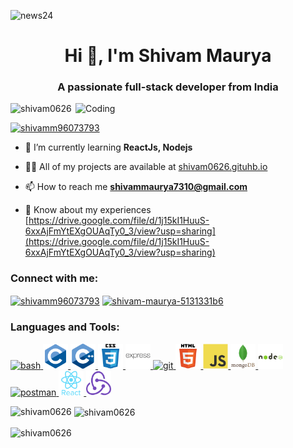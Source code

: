 ![news24](https://user-images.githubusercontent.com/101569590/193471491-f0202325-7e42-4a3a-a76e-21caeeca5fac.gif)

<h1 align="center">Hi 👋, I'm Shivam Maurya</h1>
<h3 align="center">A passionate full-stack developer from India</h3>
<img align="right" alt="Coding" width="400" src="https://cdn.dribbble.com/users/1162077/screenshots/3848914/programmer.gif" alt="logo" >

<p align="left"> <img src="https://komarev.com/ghpvc/?username=shivam0626&label=Profile%20views&color=0e75b6&style=flat" alt="shivam0626" /> </p>

<p align="left"> <a href="https://twitter.com/shivamm96073793" target="blank"><img src="https://img.shields.io/twitter/follow/shivamm96073793?logo=twitter&style=for-the-badge" alt="shivamm96073793" /></a> </p>

- 🌱 I’m currently learning **ReactJs, Nodejs**

- 👨‍💻 All of my projects are available at [shivam0626.gituhb.io](shivam0626.gituhb.io)

- 📫 How to reach me **shivammaurya7310@gmail.com**

- 📄 Know about my experiences [https://drive.google.com/file/d/1j15kI1HuuS-6xxAjFmYtEXgOUAqTy0_3/view?usp=sharing](https://drive.google.com/file/d/1j15kI1HuuS-6xxAjFmYtEXgOUAqTy0_3/view?usp=sharing)

<h3 align="left">Connect with me:</h3>
<p align="left">
<a href="https://twitter.com/shivamm96073793" target="blank"><img align="center" src="https://raw.githubusercontent.com/rahuldkjain/github-profile-readme-generator/master/src/images/icons/Social/twitter.svg" alt="shivamm96073793" height="30" width="40" /></a>
<a href="https://linkedin.com/in/shivam-maurya-5131331b6" target="blank"><img align="center" src="https://raw.githubusercontent.com/rahuldkjain/github-profile-readme-generator/master/src/images/icons/Social/linked-in-alt.svg" alt="shivam-maurya-5131331b6" height="30" width="40" /></a>
</p>

<h3 align="left">Languages and Tools:</h3>
<p align="left"> <a href="https://www.gnu.org/software/bash/" target="_blank" rel="noreferrer"> <img src="https://www.vectorlogo.zone/logos/gnu_bash/gnu_bash-icon.svg" alt="bash" width="40" height="40"/> </a> <a href="https://www.cprogramming.com/" target="_blank" rel="noreferrer"> <img src="https://raw.githubusercontent.com/devicons/devicon/master/icons/c/c-original.svg" alt="c" width="40" height="40"/> </a> <a href="https://www.w3schools.com/cpp/" target="_blank" rel="noreferrer"> <img src="https://raw.githubusercontent.com/devicons/devicon/master/icons/cplusplus/cplusplus-original.svg" alt="cplusplus" width="40" height="40"/> </a> <a href="https://www.w3schools.com/css/" target="_blank" rel="noreferrer"> <img src="https://raw.githubusercontent.com/devicons/devicon/master/icons/css3/css3-original-wordmark.svg" alt="css3" width="40" height="40"/> </a> <a href="https://expressjs.com" target="_blank" rel="noreferrer"> <img src="https://raw.githubusercontent.com/devicons/devicon/master/icons/express/express-original-wordmark.svg" alt="express" width="40" height="40"/> </a> <a href="https://git-scm.com/" target="_blank" rel="noreferrer"> <img src="https://www.vectorlogo.zone/logos/git-scm/git-scm-icon.svg" alt="git" width="40" height="40"/> </a> <a href="https://www.w3.org/html/" target="_blank" rel="noreferrer"> <img src="https://raw.githubusercontent.com/devicons/devicon/master/icons/html5/html5-original-wordmark.svg" alt="html5" width="40" height="40"/> </a> <a href="https://developer.mozilla.org/en-US/docs/Web/JavaScript" target="_blank" rel="noreferrer"> <img src="https://raw.githubusercontent.com/devicons/devicon/master/icons/javascript/javascript-original.svg" alt="javascript" width="40" height="40"/> </a> <a href="https://www.mongodb.com/" target="_blank" rel="noreferrer"> <img src="https://raw.githubusercontent.com/devicons/devicon/master/icons/mongodb/mongodb-original-wordmark.svg" alt="mongodb" width="40" height="40"/> </a> <a href="https://nodejs.org" target="_blank" rel="noreferrer"> <img src="https://raw.githubusercontent.com/devicons/devicon/master/icons/nodejs/nodejs-original-wordmark.svg" alt="nodejs" width="40" height="40"/> </a> <a href="https://postman.com" target="_blank" rel="noreferrer"> <img src="https://www.vectorlogo.zone/logos/getpostman/getpostman-icon.svg" alt="postman" width="40" height="40"/> </a> <a href="https://reactjs.org/" target="_blank" rel="noreferrer"> <img src="https://raw.githubusercontent.com/devicons/devicon/master/icons/react/react-original-wordmark.svg" alt="react" width="40" height="40"/> </a> <a href="https://redux.js.org" target="_blank" rel="noreferrer"> <img src="https://raw.githubusercontent.com/devicons/devicon/master/icons/redux/redux-original.svg" alt="redux" width="40" height="40"/> </a> </p>

<p><img align="left" src="https://github-readme-stats.vercel.app/api/top-langs?username=shivam0626&show_icons=true&locale=en&layout=compact" alt="shivam0626" /></p>

<p>&nbsp;<img align="center" src="https://github-readme-stats.vercel.app/api?username=shivam0626&show_icons=true&locale=en" alt="shivam0626" /></p>

<p><img align="center" src="https://github-readme-streak-stats.herokuapp.com/?user=shivam0626&" alt="shivam0626" /></p>
